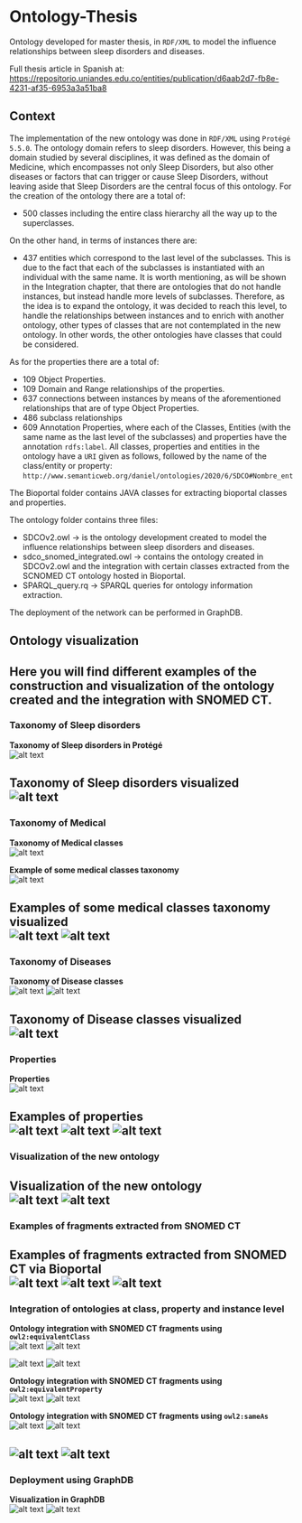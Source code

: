 # Ontology-Thesis
Ontology developed for master thesis, in `RDF/XML` to model the influence relationships between sleep disorders and diseases.

Full thesis article in Spanish at: https://repositorio.uniandes.edu.co/entities/publication/d6aab2d7-fb8e-4231-af35-6953a3a51ba8

## Context
The implementation of the new ontology was done in `RDF/XML` using `Protégé 5.5.0`.
The ontology domain refers to sleep disorders. However, this being a domain studied by several disciplines, it was defined as the domain of Medicine, which encompasses not only Sleep Disorders, but also other diseases or factors that can trigger or cause Sleep Disorders, without leaving aside that Sleep Disorders are the central focus of this ontology.
For the creation of the ontology there are a total of:
- 500 classes including the entire class hierarchy all the way up to the superclasses.

On the other hand, in terms of instances there are:
- 437 entities which correspond to the last level of the subclasses. This is due to the fact that each of the subclasses is instantiated with an individual with the same name. It is worth mentioning, as will be shown in the Integration chapter, that there are ontologies that do not handle instances, but instead handle more levels of subclasses. Therefore, as the idea is to expand the ontology, it was decided to reach this level, to handle the relationships between instances and to enrich with another ontology, other types of classes that are not contemplated in the new ontology. In other words, the other ontologies have classes that could be considered.

As for the properties there are a total of:
- 109 Object Properties.
- 109 Domain and Range relationships of the properties.
- 637 connections between instances by means of the aforementioned relationships that are of type Object Properties.
- 486 subclass relationships
- 609 Annotation Properties, where each of the Classes, Entities (with the same name as the last level of the subclasses) and properties have the annotation `rdfs:label`.
All classes, properties and entities in the ontology have a `URI` given as follows, followed by the name of the class/entity or property:
`http://www.semanticweb.org/daniel/ontologies/2020/6/SDCO#Nombre_ent`

The Bioportal folder contains JAVA classes for extracting bioportal classes and properties.

The ontology folder contains three files:
* SDCOv2.owl -> is the ontology development created to model the influence relationships between sleep disorders and diseases.
* sdco_snomed_integrated.owl -> contains the ontology created in SDCOv2.owl and the integration with certain classes extracted from the SCNOMED CT ontology hosted in Bioportal.
* SPARQL_query.rq -> SPARQL queries for ontology information extraction.

The deployment of the network can be performed in GraphDB.

## Ontology visualization
Here you will find different examples of the construction and visualization of the ontology created and the integration with SNOMED CT.
---
### Taxonomy of Sleep disorders
**Taxonomy of Sleep disorders in Protégé**  
![alt text](<png/1 - Sleep disorders texonomy.png>)

**Taxonomy of Sleep disorders visualized**  
![alt text](<png/1.1 - Sleep disorders texonomy.png>)
---
### Taxonomy of Medical
**Taxonomy of Medical classes**  
![alt text](<png/2 - Medical classes taxonomy.png>)

**Example of some medical classes taxonomy**  
![alt text](<png/2.1 - medical classes taxonomy example.png>)

**Examples of some medical classes taxonomy visualized**  
![alt text](<png/2.3 - medical classes taxonomy example.png>)
![alt text](<png/2.4 - medical classes taxonomy example.png>)
---
### Taxonomy of Diseases
**Taxonomy of Disease classes**  
![alt text](<png/3 - diseases classes taxonomy.png>)
![alt text](<png/3.1 - diseases classes taxonomy.png>)

**Taxonomy of Disease classes visualized**  
![alt text](<png/3.2 - diseases classes taxonomy.png>)
---
### Properties
**Properties**  
![alt text](<png/4 - properties.png>)

**Examples of properties**  
![alt text](<png/4.1 - properties.png>)
![alt text](<png/4.2 - properties.png>)
![alt text](<png/4.3 - properties.png>)
---
### Visualization of the new ontology
**Visualization of the new ontology**  
![alt text](<png/5 - new ontology.png>)
![alt text](<png/5.1 - new ontology.png>)
---
### Examples of fragments extracted from SNOMED CT
**Examples of fragments extracted from SNOMED CT via Bioportal**  
![alt text](<png/6 - snomed example.png>)
![alt text](<png/6.1 - snomed example.png>)
![alt text](<png/6.2 - snomed example.png>)
---
<!---**Ontology integration with SNOMED CT fragments using `owl2:sameAs`**  
![alt text](<png/7 - integration.png>)--->
### Integration of ontologies at class, property and instance level
**Ontology integration with SNOMED CT fragments using `owl2:equivalentClass`**  
![alt text](<png/7.1 - integration.png>)
![alt text](<png/7.2 - integration equivalentClass.png>)

![alt text](<png/7.3 - integration equivalentClass.png>)
![alt text](<png/7.4 - integration equivalentClass.png>)

**Ontology integration with SNOMED CT fragments using `owl2:equivalentProperty`**  
![alt text](<png/7.5 - integration equivalentProperty.png>)
![alt text](<png/7.6 - integration equivalentProperty.png>)

**Ontology integration with SNOMED CT fragments using `owl2:sameAs`**  
![alt text](<png/7.7 - integration sameAs.png>)
![alt text](<png/7.8 - integration sameAs.png>)

![alt text](<png/7.9 - integration sameAs.png>)
![alt text](<png/7.10 - integration sameAs.png>)
---
### Deployment using GraphDB
**Visualization in GraphDB**  
![alt text](<png/8 - graphdb.png>)
![alt text](<png/8.1 - graphdb.png>)
